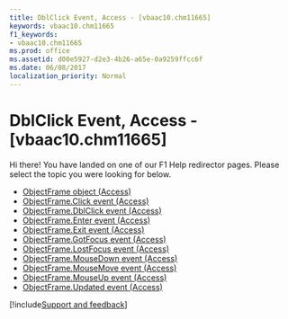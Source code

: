 ```yaml
---
title: DblClick Event, Access - [vbaac10.chm11665]
keywords: vbaac10.chm11665
f1_keywords:
- vbaac10.chm11665
ms.prod: office
ms.assetid: d00e5927-d2e3-4b26-a65e-0a9259ffcc6f
ms.date: 06/08/2017
localization_priority: Normal
---
```



# DblClick Event, Access - [vbaac10.chm11665]

Hi there! You have landed on one of our F1 Help redirector pages. Please select the topic you were looking for below.

- [ObjectFrame object (Access)](http://msdn.microsoft.com/library/0eb85477-58d7-249a-2bf7-f2f3960a45a9%28Office.15%29.aspx)
- [ObjectFrame.Click event (Access)](http://msdn.microsoft.com/library/78a80855-693e-6e6a-59c9-963802dd3b5d%28Office.15%29.aspx)
- [ObjectFrame.DblClick event (Access)](http://msdn.microsoft.com/library/83a69067-7505-f126-0fa6-12f8d06d7144%28Office.15%29.aspx)
- [ObjectFrame.Enter event (Access)](http://msdn.microsoft.com/library/85b48c3c-3b0c-dbe3-71ca-7ac144477bfc%28Office.15%29.aspx)
- [ObjectFrame.Exit event (Access)](http://msdn.microsoft.com/library/9abc0214-a73c-7709-aaeb-817716694dd7%28Office.15%29.aspx)
- [ObjectFrame.GotFocus event (Access)](http://msdn.microsoft.com/library/413efc78-c011-2dd6-4c5c-7b462fa9ede2%28Office.15%29.aspx)
- [ObjectFrame.LostFocus event (Access)](http://msdn.microsoft.com/library/d503815f-1511-82d6-b940-ceba6267f571%28Office.15%29.aspx)
- [ObjectFrame.MouseDown event (Access)](http://msdn.microsoft.com/library/54fb7a4f-8428-429d-e560-3c4b64c0f683%28Office.15%29.aspx)
- [ObjectFrame.MouseMove event (Access)](http://msdn.microsoft.com/library/aad412fd-96ba-803d-848c-a8788fa1e0ae%28Office.15%29.aspx)
- [ObjectFrame.MouseUp event (Access)](http://msdn.microsoft.com/library/0f818329-7817-d62f-2ccd-a35232cf67dc%28Office.15%29.aspx)
- [ObjectFrame.Updated event (Access)](http://msdn.microsoft.com/library/827a14f5-4062-e904-3f53-ccb01b59b03f%28Office.15%29.aspx)

[!include[Support and feedback](~/includes/feedback-boilerplate.md)]